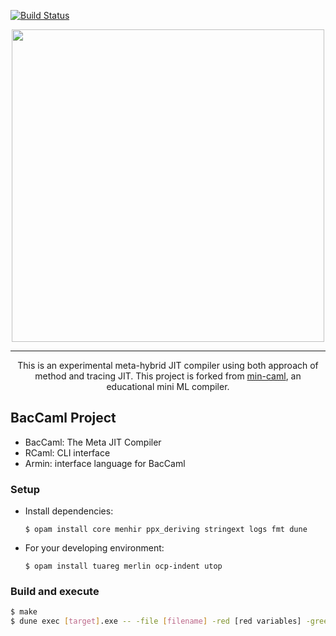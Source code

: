 [![Build Status](https://travis-ci.org/prg-titech/baccaml.svg?branch=develop)](https://travis-ci.org/prg-titech/baccaml)

<div align=center>
<img src="image/baccaml.png" width=500>
</div>

---

<div style="text-align: center;">
This is an experimental meta-hybrid JIT compiler using both approach of method and tracing JIT.
This project is forked from <a href="https://github.com/esumii/min-caml">min-caml</a>, an educational mini ML compiler.
</div>

## BacCaml Project

- BacCaml: The Meta JIT Compiler
- RCaml: CLI interface
- Armin: interface language for BacCaml

### Setup

- Install dependencies:

  ```shell
  $ opam install core menhir ppx_deriving stringext logs fmt dune
  ```

- For your developing environment:

	```shell
	$ opam install tuareg merlin ocp-indent utop
	```

### Build and execute

```bash
$ make
$ dune exec [target].exe -- -file [filename] -red [red variables] -green [green variables] -code [bytecode] -o [output]
```
